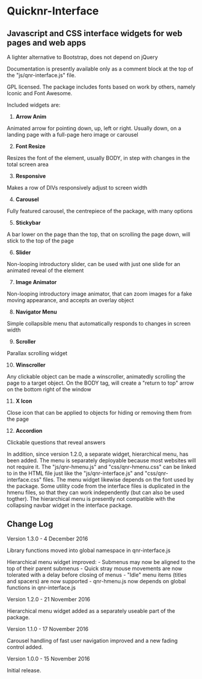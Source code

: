# Quicknr-Interface

Javascript and CSS interface widgets for web pages and web apps
-----------------

A lighter alternative to Bootstrap, does not depend on jQuery

Documentation is presently available only as a comment block at the top of the "js/qnr-interface.js" file.

GPL licensed. The package includes fonts based on work by others, namely Iconic and Font Awesome.

Included widgets are:

1. **Arrow Anim**

  Animated arrow for pointing down, up, left or right. Usually down, on a landing page with a full-page hero image or carousel

2. **Font Resize**

  Resizes the font of the element, usually BODY, in step with changes in the total screen area

3. **Responsive**

  Makes a row of DIVs responsively adjust to screen width

4. **Carousel**

  Fully featured carousel, the centrepiece of the package, with many options

5. **Stickybar**

  A bar lower on the page than the top, that on scrolling the page down, will stick to the top of the page

6. **Slider**

  Non-looping introductory slider, can be used with just one slide for an animated reveal of the element

7. **Image Animator**

  Non-looping introductory image animator, that can zoom images for a fake moving appearance, and accepts an overlay object

8. **Navigator Menu**

  Simple collapsible menu that automatically responds to changes in screen width

9. **Scroller**

  Parallax scrolling widget

10. **Winscroller**

  Any clickable object can be made a winscroller, animatedly scrolling the page to a target object. On the BODY tag, will create a "return to top" arrow on the bottom right of the window

11. **X Icon**

  Close icon that can be applied to objects for hiding or removing them from the page

12. **Accordion**

  Clickable questions that reveal answers

In addition, since version 1.2.0, a separate widget, hierarchical menu, has been added. The menu is separately deployable because most websites will not require it. The "js/qnr-hmenu.js" and "css/qnr-hmenu.css" can be linked to in the HTML file just like the "js/qnr-interface.js" and "css/qnr-interface.css" files. The menu widget likewise depends on the font used by the package. Some utility code from the interface files is duplicated in the hmenu files, so that they can work independently (but can also be used togther). The hierarchical menu is presently not compatible with the collapsing navbar widget in the interface package.

Change Log
----------

Version 1.3.0 - 4 December 2016

  Library functions moved into global namespace in qnr-interface.js

  Hierarchical menu widget improved:
    - Submenus may now be aligned to the top of their parent submenus
    - Quick stray mouse movements are now tolerated with a delay before closing of menus
    - "Idle" menu items (titles and spacers) are now supported
    - qnr-hmenu.js now depends on global functions in qnr-interface.js

Version 1.2.0 - 21 November 2016

  Hierarchical menu widget added as a separately useable part of the package.

Version 1.1.0 - 17 November 2016

  Carousel handling of fast user navigation improved and a new fading control added.

Version 1.0.0 - 15 November 2016

  Initial release.
